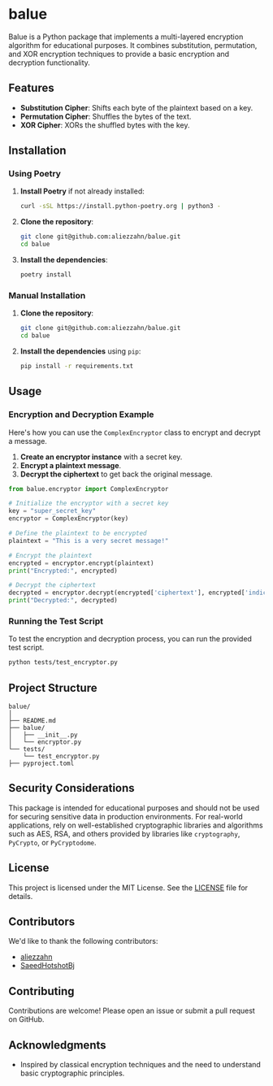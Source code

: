 # balue

Balue is a Python package that implements a multi-layered encryption algorithm for educational purposes. It combines substitution, permutation, and XOR encryption techniques to provide a basic encryption and decryption functionality.

## Features

- **Substitution Cipher**: Shifts each byte of the plaintext based on a key.
- **Permutation Cipher**: Shuffles the bytes of the text.
- **XOR Cipher**: XORs the shuffled bytes with the key.

## Installation

### Using Poetry

1. **Install Poetry** if not already installed:

    ```bash
    curl -sSL https://install.python-poetry.org | python3 -
    ```

2. **Clone the repository**:

    ```bash
    git clone git@github.com:aliezzahn/balue.git
    cd balue
    ```

3. **Install the dependencies**:

    ```bash
    poetry install
    ```

### Manual Installation

1. **Clone the repository**:

    ```bash
    git clone git@github.com:aliezzahn/balue.git
    cd balue
    ```

2. **Install the dependencies** using `pip`:

    ```bash
    pip install -r requirements.txt
    ```

## Usage

### Encryption and Decryption Example

Here's how you can use the `ComplexEncryptor` class to encrypt and decrypt a message.

1. **Create an encryptor instance** with a secret key.
2. **Encrypt a plaintext message**.
3. **Decrypt the ciphertext** to get back the original message.

```python
from balue.encryptor import ComplexEncryptor

# Initialize the encryptor with a secret key
key = "super_secret_key"
encryptor = ComplexEncryptor(key)

# Define the plaintext to be encrypted
plaintext = "This is a very secret message!"

# Encrypt the plaintext
encrypted = encryptor.encrypt(plaintext)
print("Encrypted:", encrypted)

# Decrypt the ciphertext
decrypted = encryptor.decrypt(encrypted['ciphertext'], encrypted['indices'])
print("Decrypted:", decrypted)
```

### Running the Test Script

To test the encryption and decryption process, you can run the provided test script.

```bash
python tests/test_encryptor.py
```

## Project Structure

```
balue/
│
├── README.md
├── balue/
│   ├── __init__.py
│   └── encryptor.py
└── tests/
    └── test_encryptor.py
├── pyproject.toml
```

## Security Considerations

This package is intended for educational purposes and should not be used for securing sensitive data in production environments. For real-world applications, rely on well-established cryptographic libraries and algorithms such as AES, RSA, and others provided by libraries like `cryptography`, `PyCrypto`, or `PyCryptodome`.

## License

This project is licensed under the MIT License. See the [LICENSE](LICENSE) file for details.

## Contributors
We'd like to thank the following contributors:

- [aliezzahn](https://github.com/aliezzahn)
- [SaeedHotshotBj](https://github.com/SaeedHotshotBj)


## Contributing

Contributions are welcome! Please open an issue or submit a pull request on GitHub.

## Acknowledgments

- Inspired by classical encryption techniques and the need to understand basic cryptographic principles.
